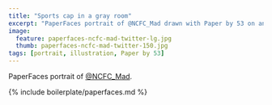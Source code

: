 ```yaml
---
title: "Sports cap in a gray room"
excerpt: "PaperFaces portrait of @NCFC_Mad drawn with Paper by 53 on an iPad."
image: 
  feature: paperfaces-ncfc-mad-twitter-lg.jpg
  thumb: paperfaces-ncfc-mad-twitter-150.jpg
tags: [portrait, illustration, Paper by 53]
---
```


PaperFaces portrait of [@NCFC_Mad](http://twitter.com/NCFC_Mad).

{% include boilerplate/paperfaces.md %}